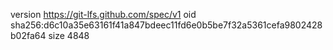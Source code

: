 version https://git-lfs.github.com/spec/v1
oid sha256:d6c10a35e63161f41a847bdeec11fd6e0b5be7f32a5361cefa9802428b02fa64
size 4848
